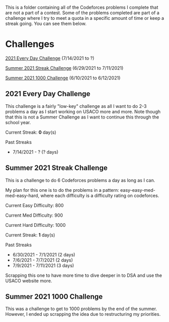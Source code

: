 This is a folder containing all of the Codeforces problems I complete that are not a part of a contest. Some of the problems completed are part of a challenge where I try to meet a quota in a specific amount of time or keep a streak going. You can see them below.

# Challenges

[2021 Every Day Challenge](#2021-every-day-challenge) (7/14/2021 to ?)

[Summer 2021 Streak Challenge](#summer-2021-streak-challenge) (6/29/2021 to 7/11/2021)

[Summer 2021 1000 Challenge](#summer-2021-1000-challenge) (6/10/2021 to 6/12/2021)


## 2021 Every Day Challenge
This challenge is a fairly "low-key" challenge as all I want to do 2-3 problems a day as I start working on USACO more and more. Note though that this is not a Summer Challenge as I want to continue this through the school year.

Current Streak: **0** day(s)

Past Streaks

- 7/14/2021 - ? (? days)

## Summer 2021 Streak Challenge
This is a challenge to do 6 Codeforces problems a day as long as I can. 

My plan for this one is to do the problems in a pattern: easy-easy-med-med-easy-hard, where each difficulty is a difficulty rating on codeforces.

Current Easy Difficulty: 800

Current Med Difficulty: 900

Current Hard Difficulty: 1000

Current Streak: **1** day(s)

Past Streaks

- 6/30/2021 - 7/1/2021 (2 days)
- 7/6/2021 - 7/7/2021 (2 days)
- 7/9/2021 - 7/11/2021 (3 days)

Scrapping this one to have more time to dive deeper in to DSA and use the USACO website more.

## Summer 2021 1000 Challenge
This was a challenge to get to 1000 problems by the end of the summer. However, I ended up scrapping the idea due to restructuring my priorities. 
